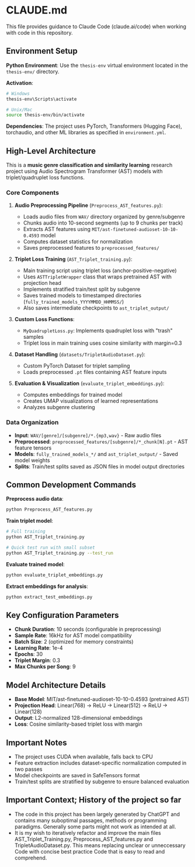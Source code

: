 # CLAUDE.md

This file provides guidance to Claude Code (claude.ai/code) when working with code in this repository.

## Environment Setup

**Python Environment**: Use the `thesis-env` virtual environment located in the `thesis-env/` directory.

**Activation**:
```bash
# Windows
thesis-env\Scripts\activate

# Unix/Mac
source thesis-env/bin/activate
```

**Dependencies**: The project uses PyTorch, Transformers (Hugging Face), torchaudio, and other ML libraries as specified in `environment.yml`.

## High-Level Architecture

This is a **music genre classification and similarity learning** research project using Audio Spectrogram Transformer (AST) models with triplet/quadruplet loss functions.

### Core Components

1. **Audio Preprocessing Pipeline** (`Preprocess_AST_features.py`):
   - Loads audio files from `WAV/` directory organized by genre/subgenre
   - Chunks audio into 10-second segments (up to 9 chunks per track)
   - Extracts AST features using `MIT/ast-finetuned-audioset-10-10-0.4593` model
   - Computes dataset statistics for normalization
   - Saves preprocessed features to `preprocessed_features/`

2. **Triplet Loss Training** (`AST_Triplet_training.py`):
   - Main training script using triplet loss (anchor-positive-negative)
   - Uses `ASTTripletWrapper` class that wraps pretrained AST with projection head
   - Implements stratified train/test split by subgenre
   - Saves trained models to timestamped directories (`fully_trained_models_YYYYMMDD_HHMMSS/`)
   - Also saves intermediate checkpoints to `ast_triplet_output/`

3. **Custom Loss Functions**:
   - `MyQuadrupletLoss.py`: Implements quadruplet loss with "trash" samples
   - Triplet loss in main training uses cosine similarity with margin=0.3

4. **Dataset Handling** (`datasets/TripletAudioDataset.py`):
   - Custom PyTorch Dataset for triplet sampling
   - Loads preprocessed `.pt` files containing AST feature inputs

5. **Evaluation & Visualization** (`evaluate_triplet_embeddings.py`):
   - Computes embeddings for trained model
   - Creates UMAP visualizations of learned representations
   - Analyzes subgenre clustering

### Data Organization

- **Input**: `WAV/[genre]/[subgenre]/*.{mp3,wav}` - Raw audio files
- **Preprocessed**: `preprocessed_features/[subgenre]/*_chunk[N].pt` - AST feature tensors
- **Models**: `fully_trained_models_*/` and `ast_triplet_output/` - Saved model weights
- **Splits**: Train/test splits saved as JSON files in model output directories

## Common Development Commands

**Preprocess audio data**:
```bash
python Preprocess_AST_features.py
```

**Train triplet model**:
```bash
# Full training
python AST_Triplet_training.py

# Quick test run with small subset
python AST_Triplet_training.py --test_run
```

**Evaluate trained model**:
```bash
python evaluate_triplet_embeddings.py
```

**Extract embeddings for analysis**:
```bash
python extract_test_embeddings.py
```

## Key Configuration Parameters

- **Chunk Duration**: 10 seconds (configurable in preprocessing)
- **Sample Rate**: 16kHz for AST model compatibility
- **Batch Size**: 2 (optimized for memory constraints)
- **Learning Rate**: 1e-4
- **Epochs**: 30
- **Triplet Margin**: 0.3
- **Max Chunks per Song**: 9

## Model Architecture Details

- **Base Model**: MIT/ast-finetuned-audioset-10-10-0.4593 (pretrained AST)
- **Projection Head**: Linear(768) → ReLU → Linear(512) → ReLU → Linear(128)
- **Output**: L2-normalized 128-dimensional embeddings
- **Loss**: Cosine similarity-based triplet loss with margin

## Important Notes

- The project uses CUDA when available, falls back to CPU
- Feature extraction includes dataset-specific normalization computed in two passes
- Model checkpoints are saved in SafeTensors format
- Train/test splits are stratified by subgenre to ensure balanced evaluation

## Important Context; History of the project so far

- The code in this project has been largely generated by ChatGPT and contains many suboptimal passages, methods or programming paradigms. Generally some parts might not work as intended at all.
- It is my wish to iteratively refactor and improve the main files AST_Triplet_Training.py, Preprocess_AST_features.py and TripletAudioDataset.py. This means replacing unclear or unneccessary Code with concise best practice Code that is easy to read and comprehend.
